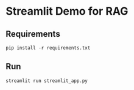 # Streamlit Demo for RAG

## Requirements

`pip install -r requirements.txt`

## Run

`streamlit run streamlit_app.py`